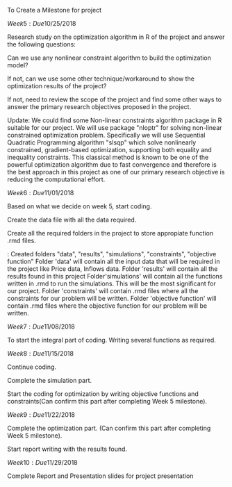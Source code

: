 To Create a Milestone for project

$Week 5: Due 10/25/2018$

Research study on the optimization algorithm in R of the project and answer the following questions:

Can we use any nonlinear constraint algorithm to build the optimization model?

If not, can we use some other technique/workaround to show the optimization results of the project?

If not, need to review the scope of the project and find some other ways to answer the primary research objectives proposed in the project.

Update: 
We could find some Non-linear constraints algorithm package in R suitable for our project. We will use package "nloptr" for solving non-linear constrained optimization problem. 
Specifically we will use Sequential Quadratic Programming algorithm "slsqp" which solve nonlinearly constrained, gradient-based optimization, supporting both equality and inequality constraints. This classical method is known to be one of the powerful optimization algorithm due to fast convergence and therefore is the best approach in this project as one of our primary research objective is reducing the computational effort. 

$Week 6: Due 11/01/2018$

Based on what we decide on week 5, start coding. 

Create the data file with all the data required. 



Create all the required folders in the project to store appropiate function .rmd files. 

<Update> :
Created folders "data", "results", "simulations", "constraints", "objective function"
Folder 'data' will contain all the input data that will be required in the project like Price data, Inflows data. 
Folder 'results' will contain all the results found in this project
Folder'simulations' will contain all the functions written in .rmd to run the simulations. This will be the most significant for our project.
Folder 'constraints' will contain .rmd files where all the constraints for our problem will be written.
Folder 'objective function' will contain .rmd files where the objective function for our problem will be written.



$Week 7: Due 11/08/2018$

To start the integral part of coding. Writing several functions as required.

$Week 8: Due 11/15/2018$

Continue coding. 

Complete the simulation part. 

Start the coding for optimization by writing objective functions and constraints(Can confirm this part after completing Week 5 milestone). 

$Week 9: Due 11/22/2018$

Complete the optimization part. (Can confirm this part after completing Week 5 milestone). 

Start report writing with the results found. 

$Week 10: Due 11/29/2018$

Complete Report and Presentation slides for project presentation